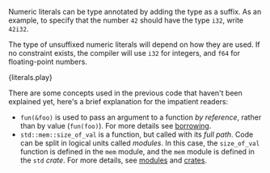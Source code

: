 Numeric literals can be type annotated by adding the type as a suffix. As an example, 
to specify that the number `42` should have the type `i32`, write `42i32`. 

The type of unsuffixed numeric literals will depend on how they are used. If no
constraint exists, the compiler will use `i32` for integers, and `f64` for
floating-point numbers.

{literals.play}

There are some concepts used in the previous code that haven't been explained
yet, here's a brief explanation for the impatient readers:

* `fun(&foo)` is used to pass an argument to a function *by reference*, rather
  than by value (`fun(foo)`). For more details see [borrowing][borrow].
* `std::mem::size_of_val` is a function, but called with its *full path*. Code
  can be split in logical units called *modules*. In this case, the
  `size_of_val` function is defined in the `mem` module, and the `mem` module
  is defined in the `std` *crate*. For more details, see
  [modules][mod] and [crates][crate].

[borrow]: /scope/borrow.html
[mod]: /mod.html
[crate]: /crates.html

